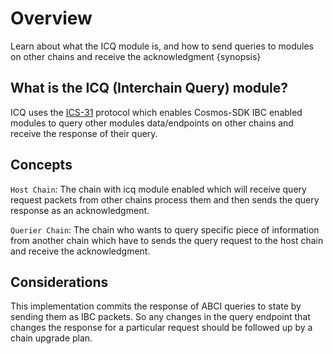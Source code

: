 <!--
order: 1
-->

# Overview

Learn about what the ICQ module is, and how to send queries to modules on other chains and receive the acknowledgment {synopsis}


## What is the ICQ (Interchain Query) module?

ICQ uses the [ICS-31](https://github.com/cosmos/ibc/tree/main/spec/app/ics-031-crosschain-queries) protocol which enables Cosmos-SDK IBC enabled modules to query other modules data/endpoints on other chains and receive the response of their query.

## Concepts 

`Host Chain`: The chain with icq module enabled which will receive query request packets from other chains process them and then sends the query response as an acknowledgment.

`Querier Chain`: The chain who wants to query specific piece of information from another chain which have to sends the query request to the host chain and receive the acknowledgment. 
	
## Considerations

This implementation commits the response of ABCI queries to state by sending them as IBC packets. So any changes in the query endpoint that changes the response for a particular request should be followed up by a chain upgrade plan.
